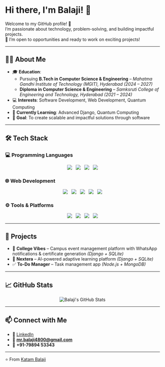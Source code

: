 # Hi there, I'm Balaji! 👋  

Welcome to my GitHub profile! 🚀  
I’m passionate about technology, problem-solving, and building impactful projects.  
💼 I’m open to opportunities and ready to work on exciting projects!  

---

## 👨‍🎓 About Me  
- 🎓 **Education**:  
  - Pursuing **B.Tech in Computer Science & Engineering** – *Mahatma Gandhi Institute of Technology (MGIT), Hyderabad* *(2024 – 2027)*   
  - **Diploma in Computer Science & Engineering** – *Samksruti College of Engineering and Technology, Hyderabad* *(2021 – 2024)*  
- 💻 **Interests**: Software Development, Web Development, Quantum Computing  
- 🌱 **Currently Learning**: Advanced Django, Quantum Computing  
- 🎯 **Goal**: To create scalable and impactful solutions through software  

---

## 🛠️ Tech Stack  

### 💻 Programming Languages  
<p align="center">
  <img src="https://img.shields.io/badge/-00599C?style=for-the-badge&logo=c&logoColor=white&logoWidth=30" /> &nbsp;
  <img src="https://img.shields.io/badge/%E2%98%95%20Java-007396?style=for-the-badge" /> &nbsp
  <img src="https://img.shields.io/badge/Python-3776AB?style=for-the-badge&logo=python&logoColor=FFD43B&logoWidth=30" /> &nbsp;
  <img src="https://img.shields.io/badge/JavaScript-F7DF1E?style=for-the-badge&logo=javascript&logoColor=black&logoWidth=30" />
</p>

### 🌐 Web Development  
<p align="center">
  <!-- Frontend -->
  <img src="https://img.shields.io/badge/HTML5-E34F26?style=for-the-badge&logo=html5&logoColor=white&logoWidth=30" /> &nbsp;
  <img src="https://img.shields.io/badge/CSS3-1572B6?style=for-the-badge&logo=css3&logoColor=white&logoWidth=30" /> &nbsp;
  <img src="https://img.shields.io/badge/JavaScript-F7DF1E?style=for-the-badge&logo=javascript&logoColor=black&logoWidth=30" /> &nbsp;
  <!-- Backend -->
  <img src="https://img.shields.io/badge/Django-092E20?style=for-the-badge&logo=django&logoColor=white&logoWidth=30" /> &nbsp;
  <!-- Database -->
  <img src="https://img.shields.io/badge/MySQL-4479A1?style=for-the-badge&logo=mysql&logoColor=white&logoWidth=30" />
</p>

### ⚙️ Tools & Platforms  
<p align="center">
  <img src="https://img.shields.io/badge/Git-F05032?style=for-the-badge&logo=git&logoColor=white&logoWidth=30" /> &nbsp;
  <img src="https://img.shields.io/badge/GitHub-181717?style=for-the-badge&logo=github&logoColor=white&logoWidth=30" /> &nbsp;
  <img src="https://img.shields.io/badge/VS%20Code-0078d7?style=for-the-badge&logo=visual-studio-code&logoColor=white&logoWidth=30" /> &nbsp;
  <img src="https://img.shields.io/badge/Tableau-E97627?style=for-the-badge&logo=tableau&logoColor=white&logoWidth=30" />
</p>

---

## 🚀 Projects  
- 🎉 **College Vibes** – Campus event management platform with WhatsApp notifications & certificate generation *(Django + SQLite)*  
- 📘 **Nextera** – AI-powered adaptive learning platform *(Django + SQLite)*  
- ✅ **To-Do Manager** – Task management app *(Node.js + MongoDB)*  

---

## 📈 GitHub Stats  
<p align="center">
  <img src="https://github-readme-stats.vercel.app/api?username=balaji78938&show_icons=true&theme=tokyonight" alt="Balaji's GitHub Stats" />
</p>

---

## 📫 Connect with Me  
- 💼 [LinkedIn](https://www.linkedin.com/in/katam-balaji-402135282)  
- 📧 **mr.balaji4800@gmail.com**  
- 📱 **+91-79894 53343**  

---

⭐️ From [Katam Balaji](https://github.com/balaji78938)  
